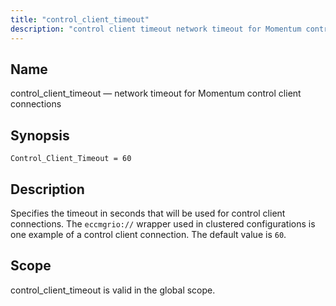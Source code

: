 ```yaml
---
title: "control_client_timeout"
description: "control client timeout network timeout for Momentum control client connections Control Client Timeout 60 Specifies the timeout in seconds that will be used for control client connections The eccmgrio wrapper used in clustered configurations is one example of a control client connection The default value is 60 control client timeout..."
---
```


<a name="conf.ref.control_client_timeout"></a> 
## Name

control_client_timeout — network timeout for Momentum control client connections

## Synopsis

`Control_Client_Timeout = 60`

<a name="idp23981248"></a> 
## Description

Specifies the timeout in seconds that will be used for control client connections. The `eccmgrio://` wrapper used in clustered configurations is one example of a control client connection. The default value is `60`.

<a name="idp23984128"></a> 
## Scope

control_client_timeout is valid in the global scope.